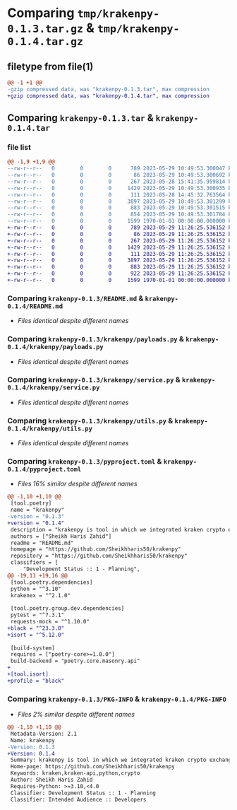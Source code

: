 # Comparing `tmp/krakenpy-0.1.3.tar.gz` & `tmp/krakenpy-0.1.4.tar.gz`

## filetype from file(1)

```diff
@@ -1 +1 @@
-gzip compressed data, was "krakenpy-0.1.3.tar", max compression
+gzip compressed data, was "krakenpy-0.1.4.tar", max compression
```

## Comparing `krakenpy-0.1.3.tar` & `krakenpy-0.1.4.tar`

### file list

```diff
@@ -1,9 +1,9 @@
--rw-r--r--   0        0        0      789 2023-05-29 10:49:53.300047 krakenpy-0.1.3/README.md
--rw-r--r--   0        0        0       86 2023-05-29 10:49:53.300692 krakenpy-0.1.3/krakenpy/__init__.py
--rw-r--r--   0        0        0      267 2023-05-28 15:41:35.959814 krakenpy-0.1.3/krakenpy/exceptions.py
--rw-r--r--   0        0        0     1429 2023-05-29 10:49:53.300935 krakenpy-0.1.3/krakenpy/payloads.py
--rw-r--r--   0        0        0      111 2023-05-28 14:45:32.763564 krakenpy-0.1.3/krakenpy/response.py
--rw-r--r--   0        0        0     3897 2023-05-29 10:49:53.301299 krakenpy-0.1.3/krakenpy/service.py
--rw-r--r--   0        0        0      883 2023-05-29 10:49:53.301515 krakenpy-0.1.3/krakenpy/utils.py
--rw-r--r--   0        0        0      854 2023-05-29 10:49:53.301784 krakenpy-0.1.3/pyproject.toml
--rw-r--r--   0        0        0     1599 1970-01-01 00:00:00.000000 krakenpy-0.1.3/PKG-INFO
+-rw-r--r--   0        0        0      789 2023-05-29 11:26:25.536152 krakenpy-0.1.4/README.md
+-rw-r--r--   0        0        0       86 2023-05-29 11:26:25.536152 krakenpy-0.1.4/krakenpy/__init__.py
+-rw-r--r--   0        0        0      267 2023-05-29 11:26:25.536152 krakenpy-0.1.4/krakenpy/exceptions.py
+-rw-r--r--   0        0        0     1429 2023-05-29 11:26:25.536152 krakenpy-0.1.4/krakenpy/payloads.py
+-rw-r--r--   0        0        0      111 2023-05-29 11:26:25.536152 krakenpy-0.1.4/krakenpy/response.py
+-rw-r--r--   0        0        0     3897 2023-05-29 11:26:25.536152 krakenpy-0.1.4/krakenpy/service.py
+-rw-r--r--   0        0        0      883 2023-05-29 11:26:25.536152 krakenpy-0.1.4/krakenpy/utils.py
+-rw-r--r--   0        0        0      922 2023-05-29 11:26:25.536152 krakenpy-0.1.4/pyproject.toml
+-rw-r--r--   0        0        0     1599 1970-01-01 00:00:00.000000 krakenpy-0.1.4/PKG-INFO
```

### Comparing `krakenpy-0.1.3/README.md` & `krakenpy-0.1.4/README.md`

 * *Files identical despite different names*

### Comparing `krakenpy-0.1.3/krakenpy/payloads.py` & `krakenpy-0.1.4/krakenpy/payloads.py`

 * *Files identical despite different names*

### Comparing `krakenpy-0.1.3/krakenpy/service.py` & `krakenpy-0.1.4/krakenpy/service.py`

 * *Files identical despite different names*

### Comparing `krakenpy-0.1.3/krakenpy/utils.py` & `krakenpy-0.1.4/krakenpy/utils.py`

 * *Files identical despite different names*

### Comparing `krakenpy-0.1.3/pyproject.toml` & `krakenpy-0.1.4/pyproject.toml`

 * *Files 16% similar despite different names*

```diff
@@ -1,10 +1,10 @@
 [tool.poetry]
 name = "krakenpy"
-version = "0.1.3"
+version = "0.1.4"
 description = "krakenpy is tool in which we integrated kraken crypto exchange API"
 authors = ["Sheikh Haris Zahid"]
 readme = "README.md"
 homepage = "https://github.com/Sheikhharis50/krakenpy"
 repository = "https://github.com/Sheikhharis50/krakenpy"
 classifiers = [
     "Development Status :: 1 - Planning",
@@ -19,11 +19,16 @@
 [tool.poetry.dependencies]
 python = "^3.10"
 krakenex = "^2.1.0"
 
 [tool.poetry.group.dev.dependencies]
 pytest = "^7.3.1"
 requests-mock = "^1.10.0"
+black = "^23.3.0"
+isort = "^5.12.0"
 
 [build-system]
 requires = ["poetry-core>=1.0.0"]
 build-backend = "poetry.core.masonry.api"
+
+[tool.isort]
+profile = "black"
```

### Comparing `krakenpy-0.1.3/PKG-INFO` & `krakenpy-0.1.4/PKG-INFO`

 * *Files 2% similar despite different names*

```diff
@@ -1,10 +1,10 @@
 Metadata-Version: 2.1
 Name: krakenpy
-Version: 0.1.3
+Version: 0.1.4
 Summary: krakenpy is tool in which we integrated kraken crypto exchange API
 Home-page: https://github.com/Sheikhharis50/krakenpy
 Keywords: kraken,kraken-api,python,crypto
 Author: Sheikh Haris Zahid
 Requires-Python: >=3.10,<4.0
 Classifier: Development Status :: 1 - Planning
 Classifier: Intended Audience :: Developers
```

